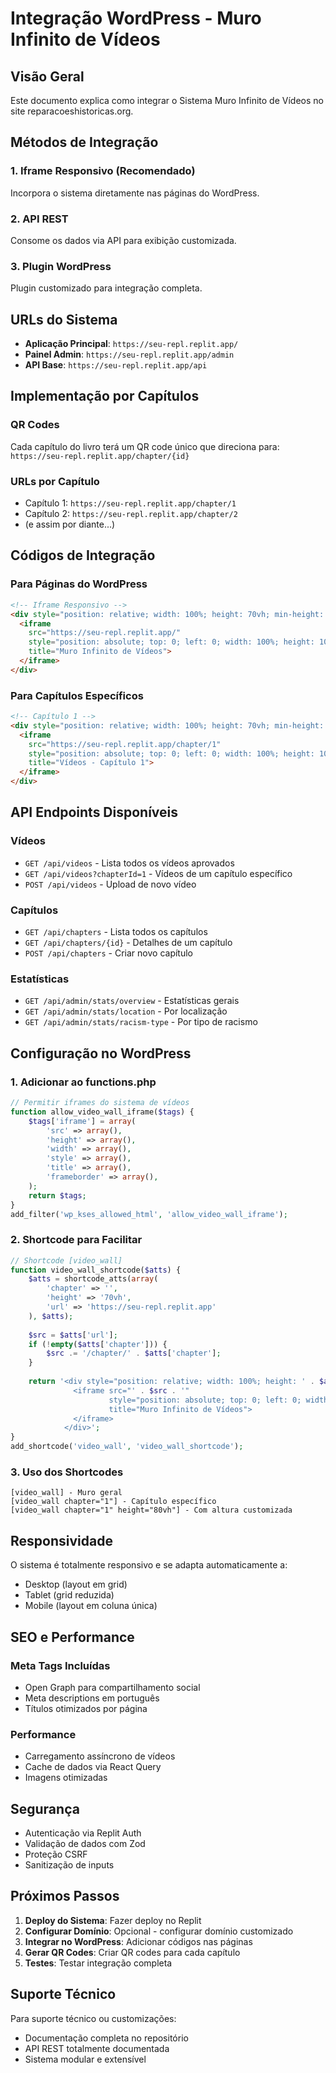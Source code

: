 # Integração WordPress - Muro Infinito de Vídeos

## Visão Geral
Este documento explica como integrar o Sistema Muro Infinito de Vídeos no site reparacoeshistoricas.org.

## Métodos de Integração

### 1. Iframe Responsivo (Recomendado)
Incorpora o sistema diretamente nas páginas do WordPress.

### 2. API REST 
Consome os dados via API para exibição customizada.

### 3. Plugin WordPress
Plugin customizado para integração completa.

## URLs do Sistema

- **Aplicação Principal**: `https://seu-repl.replit.app/`
- **Painel Admin**: `https://seu-repl.replit.app/admin`
- **API Base**: `https://seu-repl.replit.app/api`

## Implementação por Capítulos

### QR Codes
Cada capítulo do livro terá um QR code único que direciona para:
`https://seu-repl.replit.app/chapter/{id}`

### URLs por Capítulo
- Capítulo 1: `https://seu-repl.replit.app/chapter/1`
- Capítulo 2: `https://seu-repl.replit.app/chapter/2`
- (e assim por diante...)

## Códigos de Integração

### Para Páginas do WordPress
```html
<!-- Iframe Responsivo -->
<div style="position: relative; width: 100%; height: 70vh; min-height: 500px;">
  <iframe 
    src="https://seu-repl.replit.app/" 
    style="position: absolute; top: 0; left: 0; width: 100%; height: 100%; border: none;"
    title="Muro Infinito de Vídeos">
  </iframe>
</div>
```

### Para Capítulos Específicos
```html
<!-- Capítulo 1 -->
<div style="position: relative; width: 100%; height: 70vh; min-height: 500px;">
  <iframe 
    src="https://seu-repl.replit.app/chapter/1" 
    style="position: absolute; top: 0; left: 0; width: 100%; height: 100%; border: none;"
    title="Vídeos - Capítulo 1">
  </iframe>
</div>
```

## API Endpoints Disponíveis

### Vídeos
- `GET /api/videos` - Lista todos os vídeos aprovados
- `GET /api/videos?chapterId=1` - Vídeos de um capítulo específico
- `POST /api/videos` - Upload de novo vídeo

### Capítulos
- `GET /api/chapters` - Lista todos os capítulos
- `GET /api/chapters/{id}` - Detalhes de um capítulo
- `POST /api/chapters` - Criar novo capítulo

### Estatísticas
- `GET /api/admin/stats/overview` - Estatísticas gerais
- `GET /api/admin/stats/location` - Por localização
- `GET /api/admin/stats/racism-type` - Por tipo de racismo

## Configuração no WordPress

### 1. Adicionar ao functions.php
```php
// Permitir iframes do sistema de vídeos
function allow_video_wall_iframe($tags) {
    $tags['iframe'] = array(
        'src' => array(),
        'height' => array(),
        'width' => array(),
        'style' => array(),
        'title' => array(),
        'frameborder' => array(),
    );
    return $tags;
}
add_filter('wp_kses_allowed_html', 'allow_video_wall_iframe');
```

### 2. Shortcode para Facilitar
```php
// Shortcode [video_wall]
function video_wall_shortcode($atts) {
    $atts = shortcode_atts(array(
        'chapter' => '',
        'height' => '70vh',
        'url' => 'https://seu-repl.replit.app'
    ), $atts);
    
    $src = $atts['url'];
    if (!empty($atts['chapter'])) {
        $src .= '/chapter/' . $atts['chapter'];
    }
    
    return '<div style="position: relative; width: 100%; height: ' . $atts['height'] . '; min-height: 500px;">
              <iframe src="' . $src . '" 
                      style="position: absolute; top: 0; left: 0; width: 100%; height: 100%; border: none;"
                      title="Muro Infinito de Vídeos">
              </iframe>
            </div>';
}
add_shortcode('video_wall', 'video_wall_shortcode');
```

### 3. Uso dos Shortcodes
```
[video_wall] - Muro geral
[video_wall chapter="1"] - Capítulo específico
[video_wall chapter="1" height="80vh"] - Com altura customizada
```

## Responsividade

O sistema é totalmente responsivo e se adapta automaticamente a:
- Desktop (layout em grid)
- Tablet (grid reduzida)
- Mobile (layout em coluna única)

## SEO e Performance

### Meta Tags Incluídas
- Open Graph para compartilhamento social
- Meta descriptions em português
- Títulos otimizados por página

### Performance
- Carregamento assíncrono de vídeos
- Cache de dados via React Query
- Imagens otimizadas

## Segurança

- Autenticação via Replit Auth
- Validação de dados com Zod
- Proteção CSRF
- Sanitização de inputs

## Próximos Passos

1. **Deploy do Sistema**: Fazer deploy no Replit
2. **Configurar Domínio**: Opcional - configurar domínio customizado
3. **Integrar no WordPress**: Adicionar códigos nas páginas
4. **Gerar QR Codes**: Criar QR codes para cada capítulo
5. **Testes**: Testar integração completa

## Suporte Técnico

Para suporte técnico ou customizações:
- Documentação completa no repositório
- API REST totalmente documentada
- Sistema modular e extensível